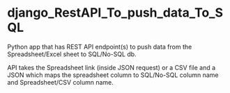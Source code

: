 # django_RestAPI_To_push_data_To_SQL

Python app that has REST API endpoint(s) to push data from the Spreadsheet/Excel sheet to SQL/No-SQL db.


API takes the Spreadsheet link (inside JSON request) or a CSV file and a JSON which maps the spreadsheet column to SQL/No-SQL column name and Spreadsheet/CSV column name.

